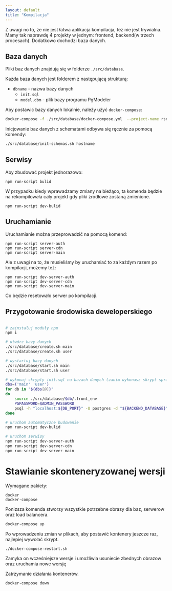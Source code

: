 ```yaml
---
layout: default
title: "Kompilacja"
---
```


Z uwagi no to, że nie jest łatwa aplikacja kompilacja, też nie jest trywialna.
Mamy tak naprawdę 4 projekty w jednym: frontend, backend(w trzech procesach).
Dodatkowo dochodzi baza danych.

## Baza danych

Pliki baz danych znajdują się w folderze `./src/database`.

Każda baza danych jest folderem z następującą strukturą:

 - `dbname` - nazwa bazy danych
   - `init.sql`
   - `model.dbm` - plik bazy programu PgModeler

Aby postawić bazy danych lokalnie, należy użyć `docker-compose`:
```bash
docker-compose -f ./src/database/docker-compose.yml  --project-name rso-chat up
```

Inicjowanie baz danych z schematami odbywa się ręcznie za pomocą komendy:
```bash
./src/database/init-schemas.sh hostname
```

## Serwisy

Aby zbudować projekt jednorazowo:
```
npm run-script bulid
```

W przypadku kiedy wprawadzamy zmiany na bieżąco, ta komenda będzie na rekompilowała cały projekt gdy pliki źródłowe zostaną zmienione. 
```
npm run-script dev-bulid
```

## Uruchamianie

Uruchamianie można przeprowadzić na pomocą komend: 
```
npm run-script server-auth
npm run-script server-cdn
npm run-script server-main
```

Ale z uwagi na to, że musieliśmy by uruchamiać to za każdym razem po kompilacji, możemy też:
```
npm run-script dev-server-auth
npm run-script dev-server-cdn
npm run-script dev-server-main
```
Co będzie resetowało serwer po kompilacji.

## Przygotowanie środowiska deweloperskiego

```bash

# zainstaluj moduły npm
npm i

# utwórz bazy danych
./src/database/create.sh main
./src/database/create.sh user

# wystartuj bazy danych
./src/database/start.sh main
./src/database/start.sh user

# wykonaj skrypty init.sql na bazach danych (zanim wykonasz skrypt sprawdz czy przypadkiem nie jest wszystko poprawnie)
dbs=('main' 'user')
for db in "${dbs[@]}"
do
    source ./src/database/$db/.front_env
    PGPASSWORD=$ADMIN_PASSWORD
    psql -h "localhost:${DB_PORT}" -U postgres -d "${BACKEND_DATABASE}" -a -f ./src/database/$db/init.sql
done

# uruchom automatyczne budowanie
npm run-script dev-bulid

# uruchom serwisy
npm run-script dev-server-auth
npm run-script dev-server-cdn
npm run-script dev-server-main
```

# Stawianie skonteneryzowanej wersji

Wymagane pakiety:
```
docker
docker-compose
```

Ponizsza komenda stworzy wszystkie potrzebne obrazy dla baz, serwerow oraz load balancera.

```bash
docker-compose up
```

Po wprowadzeniu zmian w plikach, aby postawić kontenery jeszcze raz, najlepiej wywołać skrypt.

```bash
./docker-compose-restart.sh
```

Zamyka on wcześniejsze wersje i umożliwia usuniecie zbednych obrazow oraz uruchamia nowe wersję

Zatrzymanie działania kontenerów.
```bash
docker-compose down
```
